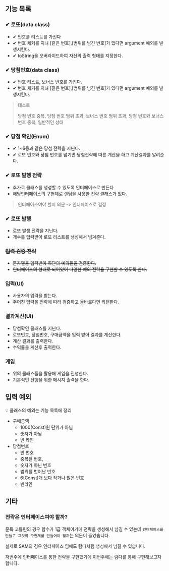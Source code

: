 ## 기능 목록

### ✔ 로또(data class)

- ✔ 번호를 리스트를 가진다
- ✔ 번호 체커를 지녀 [같은 번호],[범위를 넘긴 번호]가 있다면 argument 예외를 발생시킨다.
- ✔ toString을 오버라이드하여 자신의 출력 형태를 지정한다.

### ✔ 당첨번호(data class)

- ✔ 번호 리스트, 보너스 번호를 가진다.
- ✔ 번호 체커를 지녀 [같은 번호],[범위를 넘긴 번호]가 있다면 argument 예외를 발생시킨다.

> 테스트
>
>당첨 번호 중복, 당첨 번호 범위 초과, 보너스 번호 범위 초과, 당첨 번호와 보너스 번호 중복, 일반적인 상태
 

### ✔ 당첨 확인(Enum)

- ✔ 1~6등과 같은 당첨 전략을 지닌다.
- ✔ 로또 번호와 당첨 번호를 넘기면 당첨전략에 따른 계산을 하고 계산결과를 알려준다.

### ✔ 로또 발행 전략

- 추가로 클래스를 생성할 수 있도록 인터페이스로 만든다
- 해당인터페이스의 구현체로 랜덤을 사용한 전략 클래스가 있다.

> 인터페이스여야 할지 의문 -> 인터페이스로 결정

### ✔ 로또 발행

- 로또 발생 전략을 지닌다.
- 개수를 입력받아 로또 리스트를 생성해서 넘겨준다.

### ~~입력 검증 전략~~

- ~~문자열을 입력받아 하단의 예외들을 검증한다.~~
- ~~인터페이스의 형태로 되어있어 다양한 예외 전략을 구현할 수 있도록 한다.~~

### 입력(UI)

- 사용자의 입력을 받는다.
- 주어진 입력을 전략에 따라 검증하고 올바르다면 리턴한다.

### 결과계산(UI)

- 당첨확인 클래스를 지닌다.
- 로또번호, 당첨번호, 구매금액을 입력 받아 결과를 계산한다.
- 계산 결과를 출력한다.
- 수익률을 계산후 출력한다.

### 게임

- 위의 클래스들을 활용해 게임을 진행한다.
- 기본적인 진행을 위한 메시지 출력을 한다.

## 입력 예외

💡 클래스의 예외는 기능 목록에 정리


- 구매금액
    - 1000(Const)원 단위가 아님
    - 숫자가 아님
    - 빈 라인
- 당첨번호
    - 빈 번호
    - 중복된 번호,
    - 숫자가 아닌 번호
    - 범위를 벗어난 번호
    - 6(Const)개 보다 작거나 많은 번호
    - 빈라인

## 기타
### 전략은 인터페이스여야 할까?
문득 코틀린의 경우 함수가 1급 객체이기에 전략을 생성해서 넘길 수 있는데 `인터페이스를 만들고 그것의 구현체를 만들어야 할까`는 의문이 들었습니다.

실제로 SAM의 경우 인터페이스 임에도 람다처럼 생성해서 넘길 수 있습니다.

저번주에 인터페이스를 통한 전략을 구현했기에 이번주에는 람다를 통해 구현해보고자 합니다.